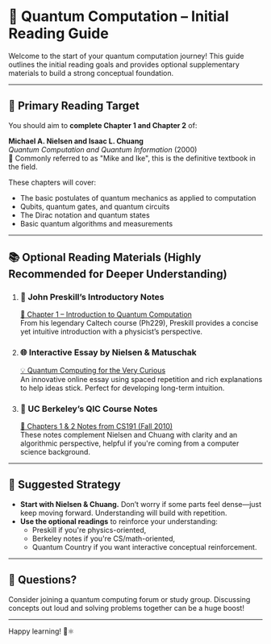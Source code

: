 # 📘 Quantum Computation – Initial Reading Guide

Welcome to the start of your quantum computation journey! This guide outlines the initial reading goals and provides optional supplementary materials to build a strong conceptual foundation.

---

## 🎯 **Primary Reading Target**

You should aim to **complete Chapter 1 and Chapter 2** of:

**Michael A. Nielsen and Isaac L. Chuang**  
*Quantum Computation and Quantum Information* (2000)  
📖 Commonly referred to as "Mike and Ike", this is the definitive textbook in the field.

These chapters will cover:

- The basic postulates of quantum mechanics as applied to computation  
- Qubits, quantum gates, and quantum circuits  
- The Dirac notation and quantum states  
- Basic quantum algorithms and measurements

---

## 📚 **Optional Reading Materials (Highly Recommended for Deeper Understanding)**

1. ### 🧠 John Preskill’s Introductory Notes  
   [📄 Chapter 1 – Introduction to Quantum Computation](http://theory.caltech.edu/~preskill/ph229/notes/chap1.pdf)  
   From his legendary Caltech course (Ph229), Preskill provides a concise yet intuitive introduction with a physicist’s perspective.

2. ### 🌐 Interactive Essay by Nielsen & Matuschak  
   [💡 Quantum Computing for the Very Curious](https://quantum.country/qcvc)  
   An innovative online essay using spaced repetition and rich explanations to help ideas stick. Perfect for developing long-term intuition.

3. ### 📝 UC Berkeley’s QIC Course Notes  
   [📘 Chapters 1 & 2 Notes from CS191 (Fall 2010)](https://inst.eecs.berkeley.edu/~cs191/fa10/notes/chap1&2.pdf)  
   These notes complement Nielsen and Chuang with clarity and an algorithmic perspective, helpful if you're coming from a computer science background.

---

## 🧭 Suggested Strategy

- **Start with Nielsen & Chuang.** Don’t worry if some parts feel dense—just keep moving forward. Understanding will build with repetition.
- **Use the optional readings** to reinforce your understanding:
  - Preskill if you're physics-oriented,
  - Berkeley notes if you're CS/math-oriented,
  - Quantum Country if you want interactive conceptual reinforcement.

---

## 💬 Questions?

Consider joining a quantum computing forum or study group. Discussing concepts out loud and solving problems together can be a huge boost!

---

Happy learning! 🧩⚛️
